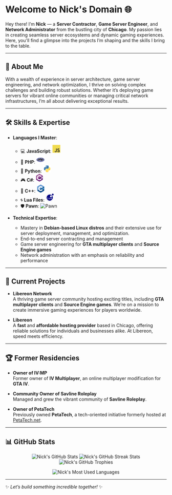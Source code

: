# Welcome to Nick's Domain 🌐

Hey there! I’m **Nick** — a **Server Contractor**, **Game Server Engineer**, and **Network Administrator** from the bustling city of **Chicago**. My passion lies in creating seamless server ecosystems and dynamic gaming experiences. Here, you'll find a glimpse into the projects I’m shaping and the skills I bring to the table.

---

## 🌟 About Me

With a wealth of experience in server architecture, game server engineering, and network optimization, I thrive on solving complex challenges and building robust solutions. Whether it’s deploying game servers for vibrant online communities or managing critical network infrastructures, I’m all about delivering exceptional results.

---

## 🛠️ Skills & Expertise

- **Languages I Master**:
  - 💻 **JavaScript**: <img src="https://raw.githubusercontent.com/devicons/devicon/master/icons/javascript/javascript-original.svg" alt="JavaScript" width="25" height="25">
  - 🐘 **PHP**: <img src="https://raw.githubusercontent.com/devicons/devicon/master/icons/php/php-original.svg" alt="PHP" width="25" height="25">
  - 🐍 **Python**: <img src="https://raw.githubusercontent.com/devicons/devicon/master/icons/python/python-original.svg" alt="Python" width="25" height="25">
  - 🎮 **C#**: <img src="https://raw.githubusercontent.com/devicons/devicon/master/icons/csharp/csharp-original.svg" alt="C#" width="25" height="25">
  - 🔢 **C++**: <img src="https://raw.githubusercontent.com/devicons/devicon/master/icons/cplusplus/cplusplus-original.svg" alt="C++" width="25" height="25">
  - 🌀 **Lua Files**: <img src="https://raw.githubusercontent.com/devicons/devicon/master/icons/lua/lua-original.svg" alt="Lua Files" width="25" height="25">
  - 🛡️ **Pawn**: <img src="https://img.freepik.com/premium-psd/chess-pawn-3d-icon_158757-5684.jpg" alt="Pawn" width="25" height="25">

- **Technical Expertise**:
  - Mastery in **Debian-based Linux distros** and their extensive use for server deployment, management, and optimization.
  - End-to-end server contracting and management
  - Game server engineering for **GTA multiplayer clients** and **Source Engine games**
  - Network administration with an emphasis on reliability and performance

---

## 🚧 Current Projects

- **Libereon Network**  
  A thriving game server community hosting exciting titles, including **GTA multiplayer clients** and **Source Engine games**. We’re on a mission to create immersive gaming experiences for players worldwide.

- **Libereon**  
  A **fast** and **affordable hosting provider** based in Chicago, offering reliable solutions for individuals and businesses alike. At Libereon, speed meets efficiency.

---

## 🏆 Former Residencies

- **Owner of IV:MP**  
  Former owner of **IV Multiplayer**, an online multiplayer modification for **GTA IV**.

- **Community Owner of Savline Roleplay**  
  Managed and grew the vibrant community of **Savline Roleplay**.

- **Owner of PetaTech**  
  Previously owned **PetaTech**, a tech-oriented initiative formerly hosted at [PetaTech.net](http://PetaTech.net).

---

## 📊 GitHub Stats

<p align="center">
  <img src="https://github-readme-stats.vercel.app/api?username=WuskieFTW1113&show_icons=true&theme=radical" alt="Nick's GitHub Stats" />
  <img src="https://github-readme-streak-stats.herokuapp.com/?user=WuskieFTW1113&theme=radical" alt="Nick's GitHub Streak Stats" />
  <img src="https://github-profile-trophy.vercel.app/?username=WuskieFTW1113&theme=radical" alt="Nick's GitHub Trophies" />
</p>

<p align="center">
  <img src="https://github-readme-stats.vercel.app/api/top-langs/?username=WuskieFTW1113&layout=compact&theme=radical" alt="Nick's Most Used Languages" />
</p>

---

✨ *Let’s build something incredible together!* ✨
